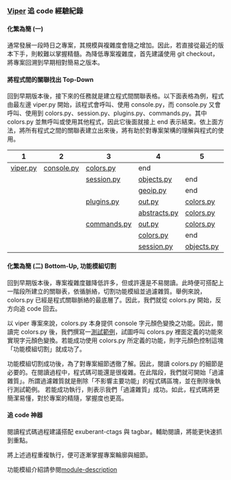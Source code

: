 ### [Viper](https://github.com/viper-framework/viper) 追 code 經驗紀錄

#### 化繁為簡 (一)

通常發展一段時日之專案，其規模與複雜度會隨之增加。因此，若直接從最近的版本下手，則較難以掌握精髓。為降低專案複雜度，首先建議使用 git checkout，將專案回溯到早期相對簡易之版本。

#### 將程式間的關聯找出 Top-Down

回到早期版本後，接下來的任務就是建立程式間關聯表格。以下面表格為例，程式由最左邊 viper.py 開始，該程式會呼叫、使用 console.py，而 console.py 又會呼叫、使用到 colors.py、session.py、plugins.py、commands.py。其中 colors.py 並無呼叫或使用其他程式，因此它後面就接上 end 表示結束。依上面方法，將所有程式之間的關聯表建立出來後，將有助於對專案架構的理解與程式的使用。

| 1                    | 2                                | 3                                  | 4                                   | 5                                | 6   |
|----------------------|----------------------------------|------------------------------------|-------------------------------------|----------------------------------|-----|
| [viper.py](viper.py) | [console.py](konsole/console.py) | [colors.py](konsole/colors.py)     | end                                 |                                  |     |
|                      |                                  | [session.py](konsole/session.py)   | [objects.py](konsole/objects.py)    | end                              |     |
|                      |                                  |                                    | [geoip.py](konsole/geoip/geoip.py)  | end                              |     |
|                      |                                  | [plugins.py](konsole/plugins.py)   | [out.py](konsole/out.py)            | [colors.py](konsole/colors.py)   | end |
|                      |                                  |                                    | [abstracts.py](konsole/abstract.py) | [colors.py](konsole/colors.py)   | end |
|                      |                                  | [commands.py](konsole/commands.py) | [out.py](konsole/abstract.py)       | [colors.py](konsole/colors.py)   | end |
|                      |                                  |                                    | [colors.py](konsole/colors.py)      | end                              |     |
|                      |                                  |                                    | [session.py](konsole/session.py)    | [objects.py](konsole/objects.py) | end |

#### 化繁為簡 (二) Bottom-Up, 功能模組切割

回到早期版本後，專案複雜度雖降低許多，但或許還是不易閱讀。此時便可搭配上一階段所建立的關聯表，依循脈絡，切割功能模組並過濾雜質。舉例來說，colors.py 已經是程式關聯脈絡的最底層了。因此，我們就從 colors.py 開始，反方向追 code 回去。

以 viper 專案來說，colors.py 本身提供 console 字元顏色變換之功能。因此，閱讀完 colors.py 後，我們撰寫一[測試範例](color-example.py)，試圖呼叫 colors.py 裡面定義的功能來實現字元顏色變換。若能成功使用 colors.py 所定義的功能，則字元顏色控制這塊「功能模組切割」就成功了。

功能模組切割成功後，為了對專案細節透徹了解。因此，閱讀 colors.py 的細節是必要的。在閱讀過程中，程式碼可能還是很複雜。在此階段，我們就可開始「過濾雜質」。所謂過濾雜質就是刪除「不影響主要功能」的程式碼區塊，並在刪除後執行測試範例。 若能成功執行，則表示我們「過濾雜質」成功。如此，程式碼將更簡潔易懂，對於專案的精隨，掌握度也更高。

#### 追 code 神器

閱讀程式碼過程建議搭配 exuberant-ctags 與 tagbar。輔助閱讀，將能更快速抓到重點。

將上述過程重複執行，便可逐漸掌握專案輪廓與細節。

功能模組介紹請參閱[module-description](https://github.com/deanboole/viper-trace/tree/master/module-description)
